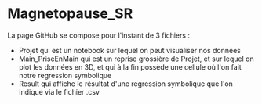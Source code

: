 # Magnetopause_SR

La page GitHub se compose pour l'instant de 3 fichiers :
- Projet qui est un notebook sur lequel on peut visualiser nos données
- Main_PriseEnMain qui est un reprise grossière de Projet, et sur lequel on plot les données en 3D, et qui à la fin possède une cellule où l'on fait notre regression symbolique
- Result qui affiche le résultat d'une regression symbolique que l'on indique via le fichier .csv
